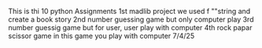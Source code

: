 This is thi 10 python Assignments 
1st madlib project we used f ""string and create a book story
2nd number guessing game but only computer play
3rd number guessig game but for user, user play with computer
4th rock papar scissor game in this game you play with computer 7/4/25
